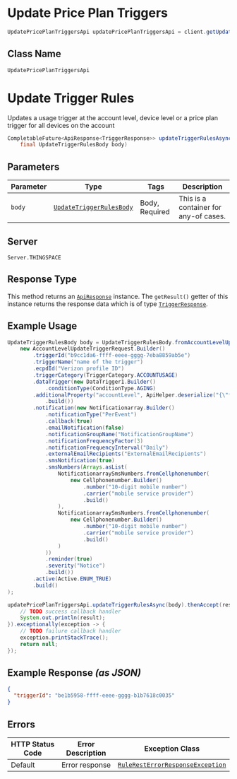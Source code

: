 # Update Price Plan Triggers

```java
UpdatePricePlanTriggersApi updatePricePlanTriggersApi = client.getUpdatePricePlanTriggersApi();
```

## Class Name

`UpdatePricePlanTriggersApi`


# Update Trigger Rules

Updates a usage trigger at the account level, device level or a price plan trigger for all devices on the account

```java
CompletableFuture<ApiResponse<TriggerResponse>> updateTriggerRulesAsync(
    final UpdateTriggerRulesBody body)
```

## Parameters

| Parameter | Type | Tags | Description |
|  --- | --- | --- | --- |
| `body` | [`UpdateTriggerRulesBody`](../../doc/models/containers/update-trigger-rules-body.md) | Body, Required | This is a container for any-of cases. |

## Server

`Server.THINGSPACE`

## Response Type

This method returns an [`ApiResponse`](../../doc/api-response.md) instance. The `getResult()` getter of this instance returns the response data which is of type [`TriggerResponse`](../../doc/models/trigger-response.md).

## Example Usage

```java
UpdateTriggerRulesBody body = UpdateTriggerRulesBody.fromAccountLevelUpdateTriggerRequest(
    new AccountLevelUpdateTriggerRequest.Builder()
        .triggerId("b9cc1da6-ffff-eeee-gggg-7eba8859ab5e")
        .triggerName("name of the trigger")
        .ecpdId("Verizon profile ID")
        .triggerCategory(TriggerCategory.ACCOUNTUSAGE)
        .dataTrigger(new DataTrigger1.Builder()
            .conditionType(ConditionType.AGING)
        .additionalProperty("accountLevel", ApiHelper.deserialize("{\"filterCriteria\":{\"separateOrCombined\":\"Separate\",\"accountNames\":{\"accountNameList\":[\"0000123456-00001\"]}},\"condition\":{\"comparator\":\"gt\",\"threshold\":100,\"thresholdUnit\":\"KB\",\"cycleType\":\"Daily\"},\"action\":{\"suspend\":true,\"suspendDetails\":{\"suspendFromAccounts\":[\"0000123456-00001\"],\"suspendDuration\":\"90\",\"suspendOption\":\"withBilling\",\"threshold\":50,\"thresholdUnit\":\"KB\"}}}"))
            .build())
        .notification(new Notificationarray.Builder()
            .notificationType("PerEvent")
            .callback(true)
            .emailNotification(false)
            .notificationGroupName("NotificationGroupName")
            .notificationFrequencyFactor(3)
            .notificationFrequencyInterval("Daily")
            .externalEmailRecipients("ExternalEmailRecipients")
            .smsNotification(true)
            .smsNumbers(Arrays.asList(
                NotificationarraySmsNumbers.fromCellphonenumber(
                    new Cellphonenumber.Builder()
                        .number("10-digit mobile number")
                        .carrier("mobile service provider")
                        .build()
                ),
                NotificationarraySmsNumbers.fromCellphonenumber(
                    new Cellphonenumber.Builder()
                        .number("10-digit mobile number")
                        .carrier("mobile service provider")
                        .build()
                )
            ))
            .reminder(true)
            .severity("Notice")
            .build())
        .active(Active.ENUM_TRUE)
        .build()
);

updatePricePlanTriggersApi.updateTriggerRulesAsync(body).thenAccept(result -> {
    // TODO success callback handler
    System.out.println(result);
}).exceptionally(exception -> {
    // TODO failure callback handler
    exception.printStackTrace();
    return null;
});
```

## Example Response *(as JSON)*

```json
{
  "triggerId": "be1b5958-ffff-eeee-gggg-b1b7618c0035"
}
```

## Errors

| HTTP Status Code | Error Description | Exception Class |
|  --- | --- | --- |
| Default | Error response | [`RuleRestErrorResponseException`](../../doc/models/rule-rest-error-response-exception.md) |

